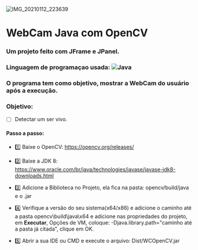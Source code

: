 ![IMG_20210112_223639](https://user-images.githubusercontent.com/72228497/104395180-e9872b00-5526-11eb-86b2-4d04978b6ae1.png)
# WebCam Java com OpenCV
### Um projeto feito com JFrame e JPanel.
### Linguagem de programaçao usada: ![Java](https://img.shields.io/badge/-Java-%23FF0000?style=flat-square&logo=Java&logoColor=ffffff)
### O programa tem como objetivo, mostrar a WebCam do usuário após a execução.

### Objetivo:
- [ ] Detectar um ser vivo.

#### Passo a passo:
- 1️⃣ Baixe o OpenCV: https://opencv.org/releases/

- 2️⃣ Baixe a JDK 8: https://www.oracle.com/br/java/technologies/javase/javase-jdk8-downloads.html

- 3️⃣ Adicione a Biblioteca no Projeto, ela fica na pasta: opencv/build/java e o .jar

- 4️⃣ Verifique a versão do seu sistema(x64/x86) e adicione o caminho até a pasta opencv\build\java\x64 e adicione nas propriedades do projeto, em **Executar**, Opções de VM, coloque: -Djava.library.path="caminho até a pasta já citada", clique em OK.

- 5️⃣ Abrir a sua IDE ou CMD e execute o arquivo: Dist/WCOpenCV.jar
